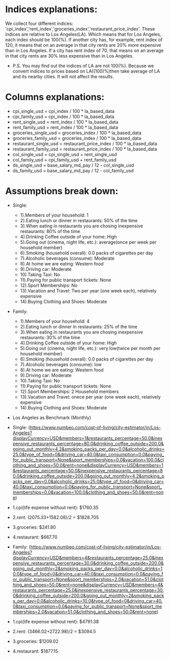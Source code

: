 # Indices explanations:
We collect four different indices: 'cpi_index','rent_index','groceries_index','restaurant_price_index'.
These indices are relative to Los Angeles(LA). Which means that for Los Angeles, each index should be 100(%). 
If another city has, for example, rent index of 120, 
it means that on an average in that city rents are 20% more expensive than in Los Angeles. 
If a city has rent index of 70, that means on an average in that city rents are 30% less expensive than in Los Angeles.
* P.S. You may find out the indices of LA are not 100(%). Because we convert indices to prices based on LA((100)%)then take average of LA and its nearby cities. It will not affect the results.
     
# Columns explanations:
* cpi_single_usd = cpi_index / 100 * la_based_data
* cpi_family_usd = cpi_index / 100 * la_based_data
* rent_single_usd = rent_index / 100 * la_based_data
* rent_family_usd = rent_index / 100 * la_based_data
* groceries_single_usd = groceries_index / 100 * la_based_data
* groceries_family_usd = groceries_index / 100 * la_based_data
* restaurant_single_usd = restaurant_price_index / 100 * la_based_data
* restaurant_family_usd = restaurant_price_index / 100 * la_based_data
* col_single_usd = cpi_single_usd + rent_single_usd
* col_family_usd = cpi_family_usd + rent_family_usd
* ds_single_usd = base_salary_md_pay / 12 - col_single_usd
* ds_family_usd = base_salary_md_pay / 12 - col_family_usd

# Assumptions break down:
* Single:
  * 1).Members of your household: 1
  * 2).Eating lunch or dinner in restaurants: 50% of the time
  * 3).When eating in restaurants you are chosing inexpensive restaurants: 80% of the time
  * 4).Drinking Coffee outside of your home: High
  * 5).Going out (cinema, night life, etc.): average(once per week per household member)
  * 6).Smoking (household overall):  0.0 packs of cigarettes per day
  * 7).Alcoholic beverages (consume): Moderate
  * 8).At home we are eating: Western food
  * 9).Driving car: Moderate
  * 10).Taking Taxi: No
  * 11).Paying for public transport tickets: None
  * 12).Sport Memberships: No
  * 13).Vacation and Travel:  Two per year (one week each), relatively expensive
  * 14).Buying Clothing and Shoes: Moderate 

* Family:
  * 1).Members of your household: 4
  * 2).Eating lunch or dinner in restaurants: 25% of the time
  * 3).When eating in restaurants you are chosing inexpensive restaurants: 30% of the time
  * 4).Drinking Coffee outside of your home: High
  * 5).Going out (cinema, night life, etc.): very low(twice per month per household member)
  * 6).Smoking (household overall):  0.0 packs of cigarettes per day
  * 7).Alcoholic beverages (consume): low
  * 8).At home we are eating: Western food
  * 9).Driving car: Moderate
  * 10).Taking Taxi: No
  * 11).Paying for public transport tickets: None
  * 12).Sport Memberships: 2 Household members
  * 13).Vacation and Travel:  onece per year (one week each), relatively expensive
  * 14).Buying Clothing and Shoes: Moderate 


* Los Angeles as Benchmark (Monthly)
 * Single: (https://www.numbeo.com/cost-of-living/city-estimator/in/Los-Angeles?displayCurrency=USD&members=1&restaurants_percentage=50.0&inexpensive_restaurants_percentage=80.0&drinking_coffee_outside=200.0&going_out_monthly=4.2&smoking_packs_per_day=0.0&alcoholic_drinks=25.0&type_of_food=0&driving_car=40.0&taxi_consumption=0.0&paying_for_public_transport=None&sport_memberships=0.0&vacation=100.0&clothing_and_shoes=50.0&rent=none&displayCurrency=USD&members=1&restaurants_percentage=50.0&inexpensive_restaurants_percentage=80.0&drinking_coffee_outside=200.0&going_out_monthly=4.2&smoking_packs_per_day=0.0&alcoholic_drinks=25.0&type_of_food=0&driving_car=40.0&taxi_consumption=0.0&paying_for_public_transport=None&sport_memberships=0.0&vacation=100.0&clothing_and_shoes=50.0&rent=none)
  * 1.cpi(life expense without rent): $1760.35
  * 2.rent: (2075.33+1582.08)/2 = $1828.705
  * 3.groceries: $241.80
  * 4.restaurant: $667.70
  
 * Family: (https://www.numbeo.com/cost-of-living/city-estimator/in/Los-Angeles?displayCurrency=USD&members=4&restaurants_percentage=25.0&inexpensive_restaurants_percentage=30.0&drinking_coffee_outside=200.0&going_out_monthly=2&smoking_packs_per_day=0.0&alcoholic_drinks=10.0&type_of_food=0&driving_car=40.0&taxi_consumption=0.0&paying_for_public_transport=None&sport_memberships=2.0&vacation=51.0&clothing_and_shoes=50.0&rent=none&displayCurrency=USD&members=4&restaurants_percentage=25.0&inexpensive_restaurants_percentage=30.0&drinking_coffee_outside=200.0&going_out_monthly=2&smoking_packs_per_day=0.0&alcoholic_drinks=10.0&type_of_food=0&driving_car=40.0&taxi_consumption=0.0&paying_for_public_transport=None&sport_memberships=2.0&vacation=51.0&clothing_and_shoes=50.0&rent=none)
  * 1.cpi(life expense without rent): $4791.38
  * 2.rent: (3466.02+2722.98)/2 = $3094.5
  * 3.groceries: $1209.02
  * 4.restaurant: $1877.15
